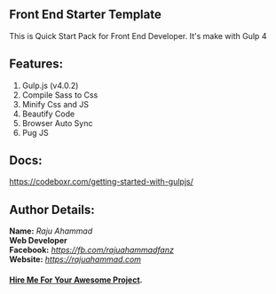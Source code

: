 ## Front End Starter Template
This is Quick Start Pack for Front End Developer. It's make with Gulp 4

## Features:
1. Gulp.js (v4.0.2)
2. Compile Sass to Css
3. Minify Css and JS
4. Beautify Code
5. Browser Auto Sync
6. Pug JS

## Docs:
https://codeboxr.com/getting-started-with-gulpjs/

## Author Details:
**Name:** *Raju Ahammad* <br>
**Web Developer** <br>
**Facebook:** *https://fb.com/rajuahammadfanz* <br>
**Website:** *https://rajuahammad.com* <br>
#### [Hire Me For Your Awesome Project](mailto:rajuahammad73@gmail.com?Subject=Hire%20Project).
